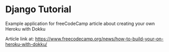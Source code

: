 # Django Tutorial
Example application for freeCodeCamp article about creating your own Heroku with Dokku

Article link at: https://www.freecodecamp.org/news/how-to-build-your-on-heroku-with-dokku/
